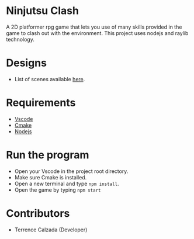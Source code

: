 # Ninjutsu Clash

A 2D platformer rpg game that lets you use of many skills provided in the game to clash out with the environment. This project uses nodejs and raylib technology.

# Designs

- List of scenes available [here](https://docs.google.com/document/d/1Hj7GuDe4ejGjt06486rccJghNnhENUXRQVVTK-zwXQs/edit?usp=sharing).

# Requirements

- [Vscode](https://code.visualstudio.com/download)
- [Cmake](https://cmake.org/download/)
- [Nodejs](https://nodejs.org/en/)

# Run the program

- Open your Vscode in the project root directory.
- Make sure Cmake is installed.
- Open a new terminal and type `npm install`.
- Open the game by typing `npm start`

# Contributors

- Terrence Calzada (Developer)
